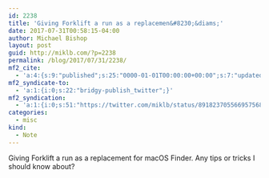 ```yaml
---
id: 2238
title: 'Giving Forklift a run as a replacemen&#8230;&diams;'
date: 2017-07-31T00:58:15-04:00
author: Michael Bishop
layout: post
guid: http://miklb.com/?p=2238
permalink: /blog/2017/07/31/2238/
mf2_cite:
  - 'a:4:{s:9:"published";s:25:"0000-01-01T00:00:00+00:00";s:7:"updated";s:25:"0000-01-01T00:00:00+00:00";s:8:"category";a:1:{i:0;s:0:"";}s:6:"author";a:0:{}}'
mf2_syndicate-to:
  - 'a:1:{i:0;s:22:"bridgy-publish_twitter";}'
mf2_syndication:
  - 'a:1:{i:0;s:51:"https://twitter.com/miklb/status/891823705566957568";}'
categories:
  - misc
kind:
  - Note
---
```

Giving Forklift a run as a replacement for macOS Finder. Any tips or tricks I should know about?